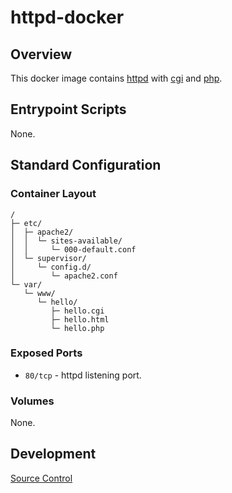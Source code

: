 # httpd-docker

## Overview

This docker image contains [httpd](https://httpd.apache.org/) with [cgi](https://en.wikipedia.org/wiki/Common_Gateway_Interface) and [php](https://php.net/).

## Entrypoint Scripts

None.

## Standard Configuration

### Container Layout

```
/
├─ etc/
│  ├─ apache2/
│  │  └─ sites-available/
│  │     └─ 000-default.conf
│  └─ supervisor/
│     └─ config.d/
│        └─ apache2.conf
└─ var/
   └─ www/
      └─ hello/
         ├─ hello.cgi
         ├─ hello.html
         └─ hello.php
```

### Exposed Ports

* `80/tcp` - httpd listening port.

### Volumes

None.

## Development

[Source Control](https://github.com/apifocal/httpd-docker)

